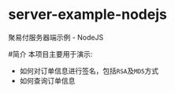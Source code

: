 server-example-nodejs
===================

聚易付服务器端示例 - NodeJS

#简介
本项目主要用于演示:

* 如何对订单信息进行签名，包括`RSA`及`MD5`方式
* 如何查询订单信息
